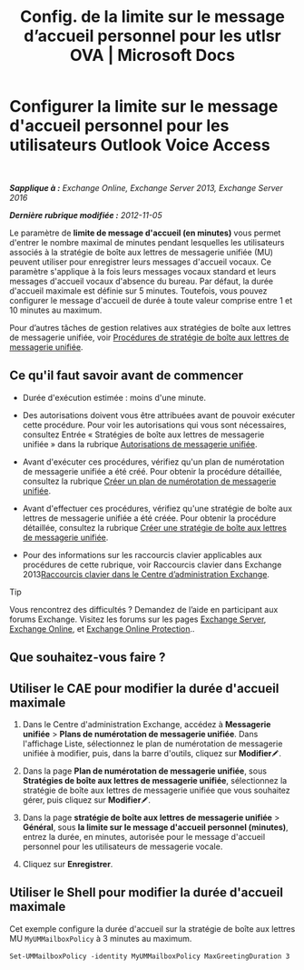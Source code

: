 ﻿---
title: "Config. de la limite sur le message d’accueil personnel pour les utlsr OVA | Microsoft Docs"
TOCTitle: Configurer la limite sur le message d'accueil personnel pour les utilisateurs Outlook Voice Access
ms:assetid: d400f250-0f55-45f5-9918-5f1d7819fbdf
ms:mtpsurl: https://technet.microsoft.com/fr-fr/library/Bb201731(v=EXCHG.150)
ms:contentKeyID: 50555501
ms.date: 05/23/2018
mtps_version: v=EXCHG.150
ms.translationtype: MT
---

# Configurer la limite sur le message d'accueil personnel pour les utilisateurs Outlook Voice Access

 

_**Sapplique à :** Exchange Online, Exchange Server 2013, Exchange Server 2016_

_**Dernière rubrique modifiée :** 2012-11-05_

Le paramètre de **limite de message d'accueil (en minutes)** vous permet d'entrer le nombre maximal de minutes pendant lesquelles les utilisateurs associés à la stratégie de boîte aux lettres de messagerie unifiée (MU) peuvent utiliser pour enregistrer leurs messages d'accueil vocaux. Ce paramètre s'applique à la fois leurs messages vocaux standard et leurs messages d'accueil vocaux d'absence du bureau. Par défaut, la durée d'accueil maximale est définie sur 5 minutes. Toutefois, vous pouvez configurer le message d'accueil de durée à toute valeur comprise entre 1 et 10 minutes au maximum.

Pour d’autres tâches de gestion relatives aux stratégies de boîte aux lettres de messagerie unifiée, voir [Procédures de stratégie de boîte aux lettres de messagerie unifiée](um-mailbox-policy-procedures-exchange-2013-help.md).

## Ce qu'il faut savoir avant de commencer

  - Durée d'exécution estimée : moins d'une minute.

  - Des autorisations doivent vous être attribuées avant de pouvoir exécuter cette procédure. Pour voir les autorisations qui vous sont nécessaires, consultez Entrée « Stratégies de boîte aux lettres de messagerie unifiée » dans la rubrique [Autorisations de messagerie unifiée](unified-messaging-permissions-exchange-2013-help.md).

  - Avant d'exécuter ces procédures, vérifiez qu'un plan de numérotation de messagerie unifiée a été créé. Pour obtenir la procédure détaillée, consultez la rubrique [Créer un plan de numérotation de messagerie unifiée](create-a-um-dial-plan-exchange-2013-help.md).

  - Avant d'effectuer ces procédures, vérifiez qu'une stratégie de boîte aux lettres de messagerie unifiée a été créée. Pour obtenir la procédure détaillée, consultez la rubrique [Créer une stratégie de boîte aux lettres de messagerie unifiée](create-a-um-mailbox-policy-exchange-2013-help.md).

  - Pour des informations sur les raccourcis clavier applicables aux procédures de cette rubrique, voir Raccourcis clavier dans Exchange 2013[Raccourcis clavier dans le Centre d’administration Exchange](keyboard-shortcuts-in-the-exchange-admin-center-exchange-online-protection-help.md).

> [!TIP]
> Vous rencontrez des difficultés ? Demandez de l’aide en participant aux forums Exchange. Visitez les forums sur les pages <a href="https://go.microsoft.com/fwlink/p/?linkid=60612">Exchange Server</a>, <a href="https://go.microsoft.com/fwlink/p/?linkid=267542">Exchange Online</a>, et <a href="https://go.microsoft.com/fwlink/p/?linkid=285351">Exchange Online Protection</a>..


## Que souhaitez-vous faire ?

## Utiliser le CAE pour modifier la durée d'accueil maximale

1.  Dans le Centre d'administration Exchange, accédez à **Messagerie unifiée** \> **Plans de numérotation de messagerie unifiée**. Dans l'affichage Liste, sélectionnez le plan de numérotation de messagerie unifiée à modifier, puis, dans la barre d'outils, cliquez sur **Modifier**![Icône Modifier](images/Bb124582.6f53ccb2-1f13-4c02-bea0-30690e6ea71d(EXCHG.150).gif "Icône Modifier").

2.  Dans la page **Plan de numérotation de messagerie unifiée**, sous **Stratégies de boîte aux lettres de messagerie unifiée**, sélectionnez la stratégie de boîte aux lettres de messagerie unifiée que vous souhaitez gérer, puis cliquez sur **Modifier**![Icône Modifier](images/Bb124582.6f53ccb2-1f13-4c02-bea0-30690e6ea71d(EXCHG.150).gif "Icône Modifier").

3.  Dans la page **stratégie de boîte aux lettres de messagerie unifiée** \> **Général**, sous **la limite sur le message d'accueil personnel (minutes)**, entrez la durée, en minutes, autorisée pour le message d'accueil personnel pour les utilisateurs de messagerie vocale.

4.  Cliquez sur **Enregistrer**.

## Utiliser le Shell pour modifier la durée d'accueil maximale

Cet exemple configure la durée d'accueil sur la stratégie de boîte aux lettres MU `MyUMMailboxPolicy` à 3 minutes au maximum.

    Set-UMMailboxPolicy -identity MyUMMailboxPolicy MaxGreetingDuration 3

